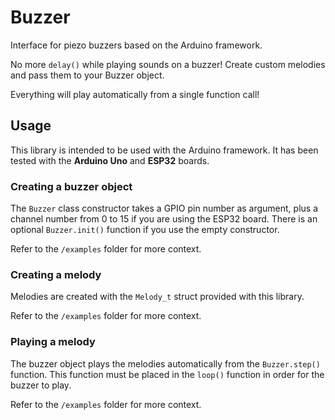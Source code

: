 # Buzzer
Interface for piezo buzzers based on the Arduino framework.

No more `delay()` while playing sounds on a buzzer!
Create custom melodies and pass them to your Buzzer object.

Everything will play automatically from a single function call!

## Usage

This library is intended to be used with the Arduino framework. It has been tested with the **Arduino Uno** and **ESP32** boards.

### Creating a buzzer object
The `Buzzer` class constructor takes a GPIO pin number as argument, plus a channel number from 0 to 15 if you are using the ESP32 board. There is an optional `Buzzer.init()` function if you use the empty constructor.

Refer to the `/examples` folder for more context.
### Creating a melody
Melodies are created with the `Melody_t` struct provided with this library.

Refer to the `/examples` folder for more context.

### Playing a melody
The buzzer object plays the melodies automatically from the `Buzzer.step()` function. This function must be placed in the `loop()` function in order for the buzzer to play.

Refer to the `/examples` folder for more context.